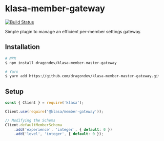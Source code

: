 # klasa-member-gateway

[![Build Status](https://dev.azure.com/dirigeants/klasa/_apis/build/status/dirigeants.klasa-member-gateway?branchName=master)](https://dev.azure.com/dirigeants/klasa/_build/latest?definitionId=3&branchName=master)

Simple plugin to manage an efficient per-member settings gateway.

## Installation

```bash
# NPM
$ npm install dragondev/klasa-member-master-gateway

# Yarn
$ yarn add https://github.com/dragondev/klasa-member-master-gateway.git
```

## Setup

```js
const { Client } = require('klasa');

Client.use(require('@klasa/member-gateway'));

// Modifying the Schema
Client.defaultMemberSchema
    .add('experience', 'integer', { default: 0 })
    .add('level', 'integer', { default: 0 });
```
